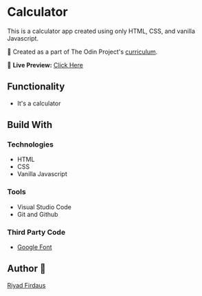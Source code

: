 # Calculator
This is a calculator app created using only HTML, CSS, and vanilla Javascript.

🌱 Created as a part of The Odin Project's [curriculum](https://www.theodinproject.com/lessons/foundations-calculator).

🔗 **Live Preview:** [Click Here](https://riyadfirdaus.github.io/calculator/)

## Functionality
* It's a calculator

## Build With
### Technologies
* HTML
* CSS
* Vanilla Javascript
### Tools
* Visual Studio Code
* Git and Github

### Third Party Code
* [Google Font](https://fonts.google.com/) 

## Author 👤
[Riyad Firdaus](https://github.com/riyadfirdaus/)
